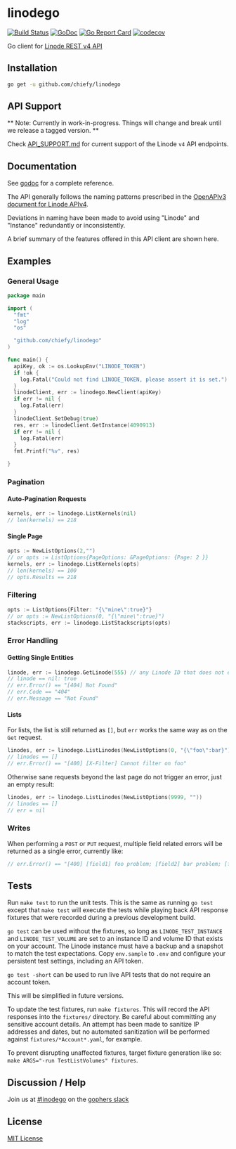 # linodego

[![Build Status](https://travis-ci.org/chiefy/linodego.svg?branch=master)](https://travis-ci.org/chiefy/linodego)
[![GoDoc](https://godoc.org/github.com/chiefy/linodego?status.svg)](https://godoc.org/github.com/chiefy/linodego)
[![Go Report Card](https://goreportcard.com/badge/github.com/chiefy/linodego)](https://goreportcard.com/report/github.com/chiefy/linodego)
[![codecov](https://codecov.io/gh/chiefy/linodego/branch/master/graph/badge.svg)](https://codecov.io/gh/chiefy/linodego)

Go client for [Linode REST v4 API](https://developers.linode.com/v4/introduction)

## Installation

```sh
go get -u github.com/chiefy/linodego
```

## API Support

** Note: Currently in work-in-progress.  Things will change and break until we release a tagged version. **

Check [API_SUPPORT.md](API_SUPPORT.md) for current support of the Linode `v4` API endpoints.


## Documentation

See [godoc](https://godoc.org/github.com/chiefy/linodego) for a complete reference.

The API generally follows the naming patterns prescribed in the [OpenAPIv3 document for Linode APIv4](https://developers.linode.com/api/v4).

Deviations in naming have been made to avoid using "Linode" and "Instance" redundantly or inconsistently.

A brief summary of the features offered in this API client are shown here.

## Examples

### General Usage

```go
package main

import (
  "fmt"
  "log"
  "os"

  "github.com/chiefy/linodego"
)

func main() {
  apiKey, ok := os.LookupEnv("LINODE_TOKEN")
  if !ok {
    log.Fatal("Could not find LINODE_TOKEN, please assert it is set.")
  }
  linodeClient, err := linodego.NewClient(apiKey)
  if err != nil {
    log.Fatal(err)
  }
  linodeClient.SetDebug(true)
  res, err := linodeClient.GetInstance(4090913)
  if err != nil {
    log.Fatal(err)
  }
  fmt.Printf("%v", res)

}
```

### Pagination

#### Auto-Pagination Requests

```go
kernels, err := linodego.ListKernels(nil)
// len(kernels) == 218
```

#### Single Page

```go
opts := NewListOptions(2,"")
// or opts := ListOptions{PageOptions: &PageOptions: {Page: 2 }}
kernels, err := linodego.ListKernels(opts)
// len(kernels) == 100
// opts.Results == 218
```

### Filtering

```go
opts := ListOptions{Filter: "{\"mine\":true}"}
// or opts := NewListOptions(0, "{\"mine\":true}")
stackscripts, err := linodego.ListStackscripts(opts)
```

### Error Handling

#### Getting Single Entities

```go
linode, err := linodego.GetLinode(555) // any Linode ID that does not exist or is not yours
// linode == nil: true
// err.Error() == "[404] Not Found"
// err.Code == "404"
// err.Message == "Not Found"
```

#### Lists

For lists, the list is still returned as `[]`, but `err` works the same way as on the `Get` request.

```go
linodes, err := linodego.ListLinodes(NewListOptions(0, "{\"foo\":bar}"))
// linodes == []
// err.Error() == "[400] [X-Filter] Cannot filter on foo"
```

Otherwise sane requests beyond the last page do not trigger an error, just an empty result:

```go
linodes, err := linodego.ListLinodes(NewListOptions(9999, ""))
// linodes == []
// err = nil
```

### Writes

When performing a `POST` or `PUT` request, multiple field related errors will be returned as a single error, currently like:

```go
// err.Error() == "[400] [field1] foo problem; [field2] bar problem; [field3] baz problem"
```

## Tests

Run `make test` to run the unit tests.  This is the same as running `go test` except that `make test` will
execute the tests while playing back API response fixtures that were recorded during a previous development build.

`go test` can be used without the fixtures, so long as `LINODE_TEST_INSTANCE` and `LINODE_TEST_VOLUME` are set
to an instance ID and volume ID that exists on your account.  The Linode instance must have a backup and a snapshot to
match the test expectations. Copy `env.sample` to `.env` and configure your persistent test settings, including an API token.

`go test -short` can be used to run live API tests that do not require an account token.

This will be simplified in future versions.

To update the test fixtures, run `make fixtures`.  This will record the API responses into the `fixtures/` directory.
Be careful about committing any sensitive account details.  An attempt has been made to sanitize IP addresses and
dates, but no automated sanitization will be performed against `fixtures/*Account*.yaml`, for example.

To prevent disrupting unaffected fixtures, target fixture generation like so: `make ARGS="-run TestListVolumes" fixtures`.

## Discussion / Help

Join us at [#linodego](https://gophers.slack.com/messages/CAG93EB2S) on the [gophers slack](https://gophers.slack.com)

## License

[MIT License](LICENSE)

